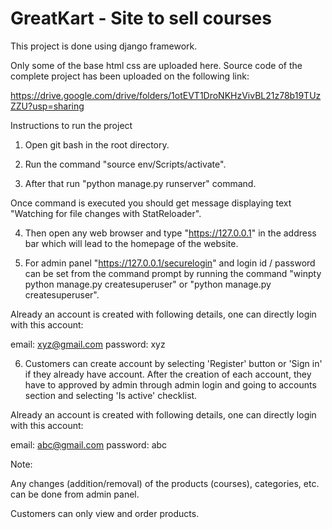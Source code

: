 # GreatKart - Site to sell courses

This project is done using django framework.



Only some of the base html css are uploaded here. Source code of the complete project has been uploaded on the following link:


https://drive.google.com/drive/folders/1otEVT1DroNKHzVivBL21z78b19TUzZZU?usp=sharing







Instructions to run the project


1. Open git bash in the root directory.


2. Run the command "source env/Scripts/activate". 


3. After that run "python manage.py runserver" command.

Once command is executed you should get message displaying text "Watching for file changes with StatReloader".


4. Then open any web browser and type "https://127.0.0.1" in the address bar which will lead to the homepage of the website. 


5. For admin panel "https://127.0.0.1/securelogin" and login id / password can be set from the command prompt by running the command "winpty python manage.py createsuperuser" or "python manage.py createsuperuser".

Already an account is created with following details, one can directly login with this account:

email: xyz@gmail.com
password: xyz



6. Customers can create account by selecting 'Register' button or 'Sign in' if they already have account. After the creation of each account, they have to approved by admin through admin login and going to accounts section and selecting 'Is active' checklist.

Already an account is created with following details, one can directly login with this account:

email: abc@gmail.com
password: abc





Note:

Any changes (addition/removal) of the products (courses), categories, etc. can be done from admin panel.

Customers can only view and order products.
